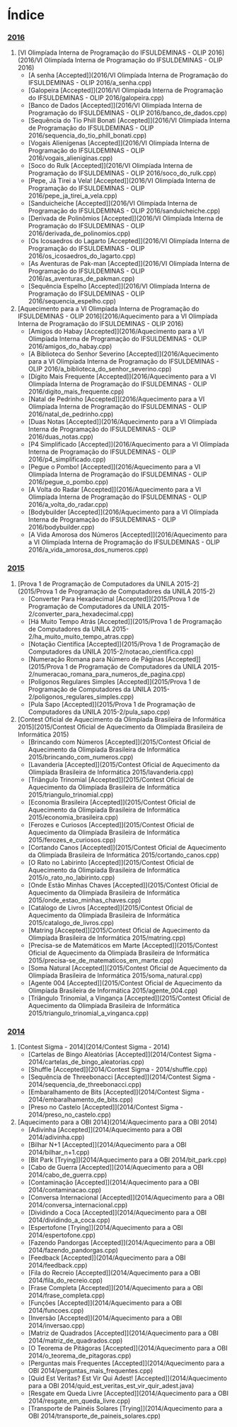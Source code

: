 # Índice

### [2016](2016/)
1. [VI Olimpíada Interna de Programação do IFSULDEMINAS - OLIP 2016](2016/VI Olimpíada Interna de Programação do IFSULDEMINAS - OLIP 2016)
    - [A senha [Accepted]](2016/VI Olimpíada Interna de Programação do IFSULDEMINAS - OLIP 2016/a_senha.cpp)
	- [Galopeira [Accepted]](2016/VI Olimpíada Interna de Programação do IFSULDEMINAS - OLIP 2016/galopeira.cpp)
	- [Banco de Dados [Accepted]](2016/VI Olimpíada Interna de Programação do IFSULDEMINAS - OLIP 2016/banco_de_dados.cpp)
	- [Sequência do Tio Phill Bonati [Accepted]](2016/VI Olimpíada Interna de Programação do IFSULDEMINAS - OLIP 2016/sequencia_do_tio_phill_bonati.cpp)
	- [Vogais Alienígenas [Accepted]](2016/VI Olimpíada Interna de Programação do IFSULDEMINAS - OLIP 2016/vogais_alieniginas.cpp)
	- [Soco do Rulk [Accepted]](2016/VI Olimpíada Interna de Programação do IFSULDEMINAS - OLIP 2016/soco_do_rulk.cpp)
	- [Pepe, Já Tirei a Vela! [Accepted]](2016/VI Olimpíada Interna de Programação do IFSULDEMINAS - OLIP 2016/pepe_ja_tirei_a_vela.cpp)
	- [Sanduicheiche [Accepted]](2016/VI Olimpíada Interna de Programação do IFSULDEMINAS - OLIP 2016/sanduicheiche.cpp)
	- [Derivada de Polinômios [Accepted]](2016/VI Olimpíada Interna de Programação do IFSULDEMINAS - OLIP 2016/derivada_de_polinomios.cpp)
	- [Os Icosaedros do Lagarto [Accepted]](2016/VI Olimpíada Interna de Programação do IFSULDEMINAS - OLIP 2016/os_icosaedros_do_lagarto.cpp)
	- [As Aventuras de Pak-man [Accepted]](2016/VI Olimpíada Interna de Programação do IFSULDEMINAS - OLIP 2016/as_aventuras_de_pakman.cpp)
	- [Sequência Espelho [Accepted]](2016/VI Olimpíada Interna de Programação do IFSULDEMINAS - OLIP 2016/sequencia_espelho.cpp)
2. [Aquecimento para a VI Olimpíada Interna de Programação do IFSULDEMINAS - OLIP 2016](2016/Aquecimento para a VI Olimpíada Interna de Programação do IFSULDEMINAS - OLIP 2016)
    - [Amigos do Habay [Accepted]](2016/Aquecimento para a VI Olimpíada Interna de Programação do IFSULDEMINAS - OLIP 2016/amigos_do_habay.cpp)
    - [A Biblioteca do Senhor Severino [Accepted]](2016/Aquecimento para a VI Olimpíada Interna de Programação do IFSULDEMINAS - OLIP 2016/a_biblioteca_do_senhor_severino.cpp)
    - [Dígito Mais Frequente [Accepted]](2016/Aquecimento para a VI Olimpíada Interna de Programação do IFSULDEMINAS - OLIP 2016/digito_mais_frequente.cpp)
    - [Natal de Pedrinho [Accepted]](2016/Aquecimento para a VI Olimpíada Interna de Programação do IFSULDEMINAS - OLIP 2016/natal_de_pedrinho.cpp)
    - [Duas Notas [Accepted]](2016/Aquecimento para a VI Olimpíada Interna de Programação do IFSULDEMINAS - OLIP 2016/duas_notas.cpp)
    - [P4 Simplificado [Accepted]](2016/Aquecimento para a VI Olimpíada Interna de Programação do IFSULDEMINAS - OLIP 2016/p4_simplificado.cpp)
    - [Pegue o Pombo! [Accepted]](2016/Aquecimento para a VI Olimpíada Interna de Programação do IFSULDEMINAS - OLIP 2016/pegue_o_pombo.cpp)
    - [A Volta do Radar [Accepted]](2016/Aquecimento para a VI Olimpíada Interna de Programação do IFSULDEMINAS - OLIP 2016/a_volta_do_radar.cpp)
    - [Bodybuilder [Accepted]](2016/Aquecimento para a VI Olimpíada Interna de Programação do IFSULDEMINAS - OLIP 2016/bodybuilder.cpp)
    - [A Vida Amorosa dos Números [Accepted]](2016/Aquecimento para a VI Olimpíada Interna de Programação do IFSULDEMINAS - OLIP 2016/a_vida_amorosa_dos_numeros.cpp)

### [2015](2015/)
1. [Prova 1 de Programação de Computadores da UNILA 2015-2](2015/Prova 1 de Programação de Computadores da UNILA 2015-2)
    - [Converter Para Hexadecimal [Accepted]](2015/Prova 1 de Programação de Computadores da UNILA 2015-2/converter_para_hexadecimal.cpp)
	- [Há Muito Tempo Atrás [Accepted]](2015/Prova 1 de Programação de Computadores da UNILA 2015-2/ha_muito_muito_tempo_atras.cpp)
	- [Notação Científica [Accepted]](2015/Prova 1 de Programação de Computadores da UNILA 2015-2/notacao_cientifica.cpp)
	- [Numeração Romana para Número de Páginas [Accepted]](2015/Prova 1 de Programação de Computadores da UNILA 2015-2/numeracao_romana_para_numeros_de_pagina.cpp)
	- [Polígonos Regulares Simples [Accepted]](2015/Prova 1 de Programação de Computadores da UNILA 2015-2/poligonos_regulares_simples.cpp)
	- [Pula Sapo [Accepted]](2015/Prova 1 de Programação de Computadores da UNILA 2015-2/pula_sapo.cpp)
2. [Contest Oficial de Aquecimento da Olimpíada Brasileira de Informática 2015](2015/Contest Oficial de Aquecimento da Olimpíada Brasileira de Informática 2015)
    - [Brincando com Números [Accepted]](2015/Contest Oficial de Aquecimento da Olimpíada Brasileira de Informática 2015/brincando_com_numeros.cpp)
    - [Lavanderia [Accepted]](2015/Contest Oficial de Aquecimento da Olimpíada Brasileira de Informática 2015/lavanderia.cpp)
    - [Triângulo Trinomial [Accepted]](2015/Contest Oficial de Aquecimento da Olimpíada Brasileira de Informática 2015/triangulo_trinomial.cpp)
    - [Economia Brasileira [Accepted]](2015/Contest Oficial de Aquecimento da Olimpíada Brasileira de Informática 2015/economia_brasileira.cpp)
    - [Ferozes e Curiosos [Accepted]](2015/Contest Oficial de Aquecimento da Olimpíada Brasileira de Informática 2015/ferozes_e_curiosos.cpp)
    - [Cortando Canos [Accepted]](2015/Contest Oficial de Aquecimento da Olimpíada Brasileira de Informática 2015/cortando_canos.cpp)
    - [O Rato no Labirinto [Accepted]](2015/Contest Oficial de Aquecimento da Olimpíada Brasileira de Informática 2015/o_rato_no_labirinto.cpp)
    - [Onde Estão Minhas Chaves [Accepted]](2015/Contest Oficial de Aquecimento da Olimpíada Brasileira de Informática 2015/onde_estao_minhas_chaves.cpp)
    - [Catálogo de Livros [Accepted]](2015/Contest Oficial de Aquecimento da Olimpíada Brasileira de Informática 2015/catalogo_de_livros.cpp)
    - [Matring [Accepted]](2015/Contest Oficial de Aquecimento da Olimpíada Brasileira de Informática 2015/matring.cpp)
    - [Precisa-se de Matemáticos em Marte [Accepted]](2015/Contest Oficial de Aquecimento da Olimpíada Brasileira de Informática 2015/precisa-se_de_matematicos_em_marte.cpp)
    - [Soma Natural [Accepted]](2015/Contest Oficial de Aquecimento da Olimpíada Brasileira de Informática 2015/soma_natural.cpp)
    - [Agente 004 [Accepted]](2015/Contest Oficial de Aquecimento da Olimpíada Brasileira de Informática 2015/agente_004.cpp)
    - [Triângulo Trinomial, a Vingança [Accepted]](2015/Contest Oficial de Aquecimento da Olimpíada Brasileira de Informática 2015/triangulo_trinomial_a_vinganca.cpp)
	
	

### [2014](2014/)
1. [Contest Sigma - 2014](2014/Contest Sigma - 2014)
	- [Cartelas de Bingo Aleatórias [Accepted]](2014/Contest Sigma - 2014/cartelas_de_bingo_aleatorias.cpp)
	- [Shuffle [Accepted]](2014/Contest Sigma - 2014/shuffle.cpp)
	- [Sequência de Threebonacci [Accepted]](2014/Contest Sigma - 2014/sequencia_de_threebonacci.cpp)
	- [Embaralhamento de Bits [Accepted]](2014/Contest Sigma - 2014/embaralhamento_de_bits.cpp)
	- [Preso no Castelo [Accepted]](2014/Contest Sigma - 2014/preso_no_castelo.cpp)
2. [Aquecimento para a OBI 2014](2014/Aquecimento para a OBI 2014)
    - [Adivinha [Accepted]](2014/Aquecimento para a OBI 2014/adivinha.cpp)
    - [Bilhar N+1 [Accepted]](2014/Aquecimento para a OBI 2014/bilhar_n+1.cpp)
    - [Bit Park [Trying]](2014/Aquecimento para a OBI 2014/bit_park.cpp)
    - [Cabo de Guerra [Accepted]](2014/Aquecimento para a OBI 2014/cabo_de_guerra.cpp)
    - [Contaminação [Accepted]](2014/Aquecimento para a OBI 2014/contaminacao.cpp)
    - [Conversa Internacional [Accepted]](2014/Aquecimento para a OBI 2014/conversa_internacional.cpp)
    - [Dividindo a Coca [Accepted]](2014/Aquecimento para a OBI 2014/dividindo_a_coca.cpp)
    - [Espertofone [Trying]](2014/Aquecimento para a OBI 2014/espertofone.cpp)
    - [Fazendo Pandorgas [Accepted]](2014/Aquecimento para a OBI 2014/fazendo_pandorgas.cpp)
    - [Feedback [Accepted]](2014/Aquecimento para a OBI 2014/feedback.cpp)
    - [Fila do Recreio [Accepted]](2014/Aquecimento para a OBI 2014/fila_do_recreio.cpp)
    - [Frase Completa [Accepted]](2014/Aquecimento para a OBI 2014/frase_completa.cpp)
    - [Funções [Accepted]](2014/Aquecimento para a OBI 2014/funcoes.cpp)
    - [Inversão [Accepted]](2014/Aquecimento para a OBI 2014/inversao.cpp)
    - [Matriz de Quadrados [Accepted]](2014/Aquecimento para a OBI 2014/matriz_de_quadrados.cpp)
    - [O Teorema de Pitágoras [Accepted]](2014/Aquecimento para a OBI 2014/o_teorema_de_pitagoras.cpp)
    - [Perguntas mais Frequentes [Accepted]](2014/Aquecimento para a OBI 2014/perguntas_mais_frequentes.cpp)
    - [Quid Est Veritas? Est Vir Qui Adest! [Accepted]](2014/Aquecimento para a OBI 2014/quid_est_veritas_est_vir_quir_adest.java)
    - [Resgate em Queda Livre [Accepted]](2014/Aquecimento para a OBI 2014/resgate_em_queda_livre.cpp)
    - [Transporte de Painéis Solares [Trying]](2014/Aquecimento para a OBI 2014/transporte_de_paineis_solares.cpp)